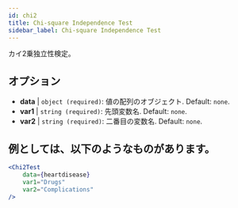```yaml
---
id: chi2
title: Chi-square Independence Test
sidebar_label: Chi-square Independence Test
---
```


カイ2乗独立性検定。

## オプション

* __data__ | `object (required)`: 値の配列のオブジェクト. Default: `none`.
* __var1__ | `string (required)`: 先頭変数名. Default: `none`.
* __var2__ | `string (required)`: 二番目の変数名. Default: `none`.


## 例としては、以下のようなものがあります。

```jsx live
<Chi2Test
    data={heartdisease} 
    var1="Drugs"
    var2="Complications"
/>
```
